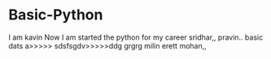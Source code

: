# Basic-Python
I am kavin 
Now I am started the python 
for my career
sridhar,,
pravin..
basic dats a>>>>>
sdsfsgdv>>>>>ddg 
grgrg milin erett
mohan,,

